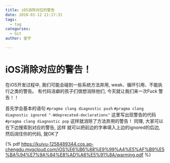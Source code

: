 ```yaml
---
title: iOS消除对应的警告
date: 2018-01-12 21:17:31
tags:
  - tag
categories:
  - Git
author: 奎宇

---
```

# iOS消除对应的警告！


在iOS开发过程中, 我们可能会碰到一些系统方法弃用, weak、循环引用、不能执行之类的警告。 有代码洁癖的孩子们很想消除他们, 今天就让我们来一次Fuck 警告！！

首先学会基本的语句
`#pragma clang diagnostic push`
`#pragma clang diagnostic ignored "-Wdeprecated-declarations"`
这里写出现警告的代码
`#pragma clang diagnostic pop`
这样就消除了方法弃用的警告！
同理, 大家可以在下边搜索到对应的警告, 这样 就可以把前边的字串填入上边的ignored的后边, 然后阔住你的代码, 就OK了


<!--more-->
{% pdf https://kuiyu-1258489344.cos.ap-chengdu.myqcloud.com/iOS%E6%B6%88%E9%99%A4%E5%AF%B9%E5%BA%94%E7%9A%84%E8%AD%A6%E5%91%8A/warming.pdf %}
